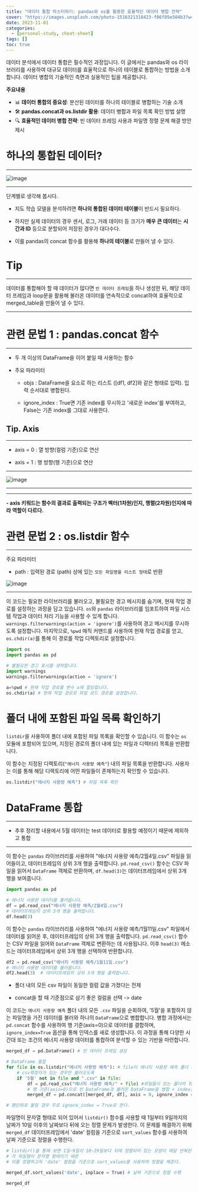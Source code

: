 ```yaml
---
title: "데이터 통합 마스터하기: pandas와 os를 활용한 효율적인 데이터 병합 전략"
cover: "https://images.unsplash.com/photo-1516321318423-f06f85e504b3?w=1920&h=1080&fit=crop"
date: 2023-11-01
categories:
  - [personal-study, cheat-sheet]
tags: []
toc: true
---
```


데이터 분석에서 데이터 통합은 필수적인 과정입니다. 이 글에서는 pandas와 os 라이브러리를 사용하여 대규모 데이터를 효율적으로 하나의 테이블로 통합하는 방법을 소개합니다. 데이터 병합의 기술적인 측면과 실용적인 팁을 제공합니다.

**주요내용**
- 📊 **데이터 통합의 중요성**: 분산된 데이터를 하나의 테이블로 병합하는 기술 소개
- 🛠️ **pandas.concat과 os.listdir 활용**: 데이터 병합과 파일 목록 확인 방법 설명
- 🔍 **효율적인 데이터 병합 전략**: 빈 데이터 프레임 사용과 파일명 정렬 문제 해결 방안 제시

# 하나의 통합된 데이터?

---


![image](https://user-images.githubusercontent.com/74717033/134629591-b323bde0-ef43-46ca-9db5-3682a5b85700.png)

---


단계별로 생각해 봅시다.

- 지도 학습 모델을 분석하려면 **하나의 통합된 데이터 테이블**이 반드시 필요하다.

- 하지만 실제 데이터의 경우 센서, 로그, 거래 데이터 등 크기가 **매우 큰 데이터**는 **시간과 ID** 등으로 분할되어 저장된 경우가 대다수다.

- 이를 pandas의 concat 함수를 활용해 **하나의 테이블**로 만들어 낼 수 있다.

# Tip

---


데이터를 통합해야 할 때 데이터가 많다면 `빈 데이터 프레임`을 하나 생성한 뒤, 해당 데이터 프레임과 loop문을 활용해 불러온 데이터를 연속적으로 concat하여 효율적으로 merged_table을 만들어 낼 수 있다.

---


# 관련 문법 1 : pandas.concat 함수

---


- 두 개 이상의 DataFrame을 이어 붙일 때 사용하는 함수

- 주요 파라미터

    - objs : DataFrame을 요소로 하는 리스트 ([df1, df2]와 같은 형태로 입력). 입력 순서대로 병합된다.

    - ignore_index : True면 기존 index를 무시하고 '새로운 index'를 부여하고, False는 기존 index를 그대로 사용한다.

## Tip. Axis

---


- axis = 0 : 열 방향(컬럼 기준)으로 연산

- axis = 1 : 행 방향(행 기준)으로 연산

---


![image](https://user-images.githubusercontent.com/74717033/134629630-53856458-120b-42f1-9c8e-dc33727a2a55.png)

---


---


**- axis 키워드는 함수의 결과로 출력되는 구조가 벡터(1차원)인지, 행렬(2차원)인지에 따라 역할이 다르다.**

# 관련 문법 2 : os.listdir 함수

---


주요 파라미터

- path : 입력된 경로 (path) 상에 있는 `모든 파일명을 리스트 형태`로 반환

![image](https://user-images.githubusercontent.com/74717033/134629665-9dab8a82-db0e-43f2-a165-4a34baeeed1b.png)

---


이 코드는 필요한 라이브러리를 불러오고, 불필요한 경고 메시지를 숨기며, 현재 작업 경로를 설정하는 과정을 담고 있습니다. `os`와 `pandas` 라이브러리를 임포트하여 파일 시스템 작업과 데이터 처리 기능을 사용할 수 있게 합니다. `warnings.filterwarnings(action = 'ignore')`를 사용하여 경고 메시지를 무시하도록 설정합니다. 마지막으로, `%pwd` 매직 커맨드를 사용하여 현재 작업 경로를 얻고, `os.chdir(a)`를 통해 이 경로를 작업 디렉토리로 설정합니다.

```python
import os
import pandas as pd

# 불필요한 경고 표시를 생략합니다.
import warnings
warnings.filterwarnings(action = 'ignore')

a=%pwd # 현재 작업 경로를 변수 a에 할당합니다.
os.chdir(a) # 현재 작업 경로로 파일 로드 경로를 설정합니다.
```

# 폴더 내에 포함된 파일 목록 확인하기

`listdir`을 사용하여 폴더 내에 포함된 파일 목록을 확인할 수 있습니다. 이 함수는 `os` 모듈에 포함되어 있으며, 지정된 경로의 폴더 내에 있는 파일과 디렉터리 목록을 반환합니다.

이 함수는 지정된 디렉토리(``"에너지 사용량 예측"``) 내의 파일 목록을 반환합니다. 사용자는 이를 통해 해당 디렉토리에 어떤 파일들이 존재하는지 확인할 수 있습니다.

```python
os.listdir("에너지 사용량 예측") # 파일 목록 확인
```

# DataFrame 통합

---


- 추후 정리할 내용에서 5월 데이터는 test 데이터로 활용할 예정이기 때문에 제외하고 통합

---


이 함수는 `pandas` 라이브러리를 사용하여 "에너지 사용량 예측/2월4일.csv" 파일을 읽어들이고, 데이터프레임의 상위 3개 행을 출력합니다. `pd.read_csv()` 함수는 CSV 파일을 읽어서 `DataFrame` 객체로 반환하며, `df.head(3)`는 데이터프레임에서 상위 3개 행을 보여줍니다.

```python
import pandas as pd

# 에너지 사용량 데이터를 불러옵니다.
df = pd.read_csv("에너지 사용량 예측/2월4일.csv")
# 데이터프레임의 상위 3개 행을 출력합니다.
df.head(3)
```

이 함수는 `pandas` 라이브러리를 사용하여 "에너지 사용량 예측/1월11일.csv" 파일에서 데이터를 읽어온 후, 데이터프레임의 상위 3개 행을 출력합니다. `pd.read_csv()` 함수는 CSV 파일을 읽어와 `DataFrame` 객체로 변환하는 데 사용됩니다. 이후 `head(3)` 메소드는 데이터프레임에서 상위 3개 행을 선택하여 반환합니다.

```python
df2 = pd.read_csv("에너지 사용량 예측/1월11일.csv")
# 에너지 사용량 데이터를 불러옵니다.
df2.head(3)  # 데이터프레임의 상위 3개 행을 출력합니다.
```

- 폴더 내의 모든 csv 파일이 동일한 컬럼 값을 가졌다는 전제

- concat을 할 때 기준점으로 삼기 좋은 컬럼을 선택 -> date

이 코드는 `에너지 사용량 예측` 폴더 내의 모든 `.csv` 파일을 순회하여, '5월'을 포함하지 않는 파일명을 가진 데이터를 불러와 하나의 `DataFrame`으로 병합합니다. 병합 과정에서는 `pd.concat` 함수를 사용하여 행 기준(axis=0)으로 데이터를 결합하며, `ignore_index=True` 옵션을 통해 인덱스를 새로 생성합니다. 이 과정을 통해 다양한 시간대 또는 조건의 에너지 사용량 데이터를 통합하여 분석할 수 있는 기반을 마련합니다.

```python
merged_df = pd.DataFrame() # 빈 데이터 프레임 생성

# DataFrame 통합
for file in os.listdir("에너지 사용량 예측"): # file이 에너지 사용량 예측 폴더 내에 있는 파일명을 순회
    # csv확장자가 있는 경우만 불러오도록 
    if '5월' not in file and ".csv" in file:  
        df = pd.read_csv("에너지 사용량 예측/" + file) #파일들이 있는 폴더의 위치를 명시해준다.
        # 행 기준(axis=0)으로 빈 DataFrame과 불러온 DataFrame을 병합 + index는 새로 생성
        merged_df = pd.concat([merged_df, df], axis = 0, ignore_index = True)

# 행단위로 붙일 경우 주로 ignore_index = True로 한다.
```

파일명이 문자열 형태로 되어 있어서 `listdir()` 함수를 사용할 때 1일부터 9일까지의 날짜가 10일 이후의 날짜보다 뒤에 오는 정렬 문제가 발생한다. 이 문제를 해결하기 위해 `merged_df` 데이터프레임에서 'date' 컬럼을 기준으로 `sort_values` 함수를 사용하여 날짜 기준으로 정렬을 수행한다.

```python
# listdir()을 통해 보면 1일~9일이 10~19일보다 뒤에 정렬되어 있는 모양이 매달 반복된다.
# 각 파일명이 문자열 형태이기 때문
# 이를 정렬하고자 'date' 컬럼을 기준으로 sort_values를 사용하여 정렬을 해준다.

merged_df.sort_values('date', inplace = True) # 날짜 기준으로 정렬 수행

merged_df
```
